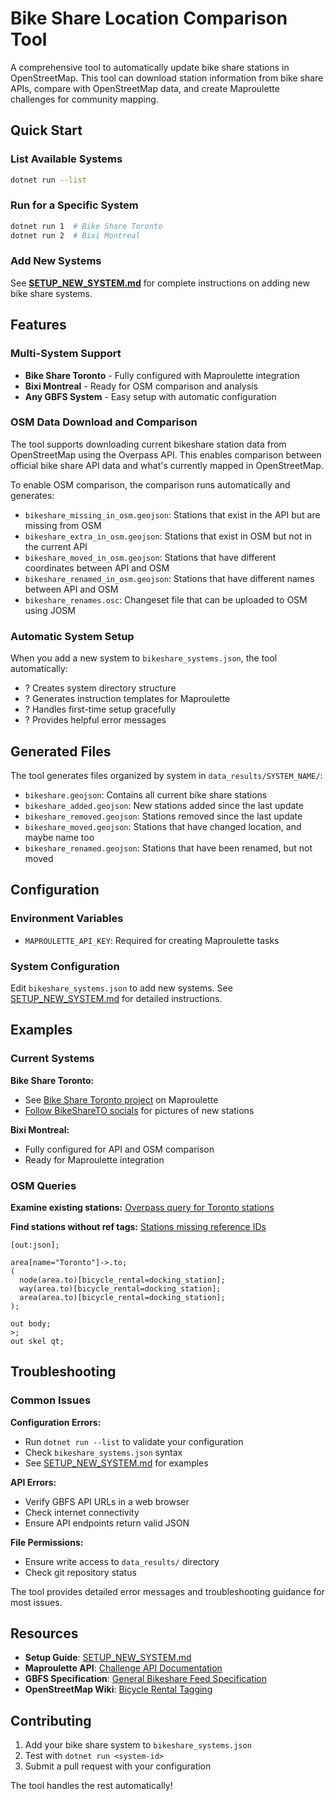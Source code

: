 # Bike Share Location Comparison Tool

A comprehensive tool to automatically update bike share stations in OpenStreetMap. This tool can download station information from bike share APIs, compare with OpenStreetMap data, and create Maproulette challenges for community mapping.

## Quick Start

### List Available Systems
```bash
dotnet run --list
```

### Run for a Specific System
```bash
dotnet run 1  # Bike Share Toronto
dotnet run 2  # Bixi Montreal
```

### Add New Systems
See **[SETUP_NEW_SYSTEM.md](SETUP_NEW_SYSTEM.md)** for complete instructions on adding new bike share systems.

## Features

### Multi-System Support
- **Bike Share Toronto** - Fully configured with Maproulette integration
- **Bixi Montreal** - Ready for OSM comparison and analysis
- **Any GBFS System** - Easy setup with automatic configuration

### OSM Data Download and Comparison

The tool supports downloading current bikeshare station data from OpenStreetMap using the Overpass API. This enables comparison between official bike share API data and what's currently mapped in OpenStreetMap.

To enable OSM comparison, the comparison runs automatically and generates:
* `bikeshare_missing_in_osm.geojson`: Stations that exist in the API but are missing from OSM
* `bikeshare_extra_in_osm.geojson`: Stations that exist in OSM but not in the current API
* `bikeshare_moved_in_osm.geojson`: Stations that have different coordinates between API and OSM
* `bikeshare_renamed_in_osm.geojson`: Stations that have different names between API and OSM
* `bikeshare_renames.osc`: Changeset file that can be uploaded to OSM using JOSM

### Automatic System Setup

When you add a new system to `bikeshare_systems.json`, the tool automatically:
- ? Creates system directory structure
- ? Generates instruction templates for Maproulette
- ? Handles first-time setup gracefully
- ? Provides helpful error messages

## Generated Files

The tool generates files organized by system in `data_results/SYSTEM_NAME/`:

* `bikeshare.geojson`: Contains all current bike share stations
* `bikeshare_added.geojson`: New stations added since the last update
* `bikeshare_removed.geojson`: Stations removed since the last update
* `bikeshare_moved.geojson`: Stations that have changed location, and maybe name too
* `bikeshare_renamed.geojson`: Stations that have been renamed, but not moved

## Configuration

### Environment Variables
- `MAPROULETTE_API_KEY`: Required for creating Maproulette tasks

### System Configuration
Edit `bikeshare_systems.json` to add new systems. See [SETUP_NEW_SYSTEM.md](SETUP_NEW_SYSTEM.md) for detailed instructions.

## Examples

### Current Systems

**Bike Share Toronto:**
- See [Bike Share Toronto project](https://maproulette.org/admin/project/60735) on Maproulette
- [Follow BikeShareTO socials](https://x.com/BikeShareTO) for pictures of new stations

**Bixi Montreal:**
- Fully configured for API and OSM comparison
- Ready for Maproulette integration

### OSM Queries

**Examine existing stations:**
[Overpass query for Toronto stations](https://overpass-turbo.eu/s/1LGI)

**Find stations without ref tags:**
[Stations missing reference IDs](https://overpass-turbo.eu/s/1QGK)

```overpass
[out:json];

area[name="Toronto"]->.to;
(
  node(area.to)[bicycle_rental=docking_station];
  way(area.to)[bicycle_rental=docking_station];
  area(area.to)[bicycle_rental=docking_station];
);

out body;
>;
out skel qt;
```

## Troubleshooting

### Common Issues

**Configuration Errors:**
- Run `dotnet run --list` to validate your configuration
- Check `bikeshare_systems.json` syntax
- See [SETUP_NEW_SYSTEM.md](SETUP_NEW_SYSTEM.md) for examples

**API Errors:**
- Verify GBFS API URLs in a web browser
- Check internet connectivity
- Ensure API endpoints return valid JSON

**File Permissions:**
- Ensure write access to `data_results/` directory
- Check git repository status

The tool provides detailed error messages and troubleshooting guidance for most issues.

## Resources

- **Setup Guide**: [SETUP_NEW_SYSTEM.md](SETUP_NEW_SYSTEM.md)
- **Maproulette API**: [Challenge API Documentation](https://github.com/maproulette/maproulette-backend/blob/main/docs/challenge_api.md#manually-building-a-challenge)
- **GBFS Specification**: [General Bikeshare Feed Specification](https://github.com/NABSA/gbfs)
- **OpenStreetMap Wiki**: [Bicycle Rental Tagging](https://wiki.openstreetmap.org/wiki/Tag:amenity%3Dbicycle_rental)

## Contributing

1. Add your bike share system to `bikeshare_systems.json`
2. Test with `dotnet run <system-id>`
3. Submit a pull request with your configuration

The tool handles the rest automatically!